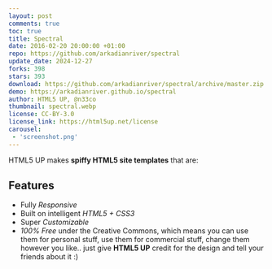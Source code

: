 ```yaml
---
layout: post
comments: true
toc: true
title: Spectral
date: 2016-02-20 20:00:00 +01:00
repo: https://github.com/arkadianriver/spectral
update_date: 2024-12-27
forks: 398
stars: 393
download: https://github.com/arkadianriver/spectral/archive/master.zip
demo: https://arkadianriver.github.io/spectral
author: HTML5 UP, @n33co
thumbnail: spectral.webp
license: CC-BY-3.0
license_link: https://html5up.net/license
carousel:
 - 'screenshot.png'
---
```


HTML5 UP makes **spiffy HTML5 site templates** that are:

## Features

* Fully _Responsive_
* Built on intelligent _HTML5 + CSS3_
* Super _Customizable_
* _100% Free_ under the Creative Commons, which means you can use them for personal stuff, use them for commercial stuff, change them however you like.. just give **HTML5 UP** credit for the design and tell your friends about it :)
